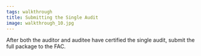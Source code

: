 ```yaml
---
tags: walkthrough
title: Submitting the Single Audit
image: walkthrough_10.jpg
---
```


After both the auditor and auditee have certified the single audit, submit the full package to the FAC.
